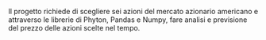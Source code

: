 Il progetto richiede di scegliere sei azioni del mercato azionario americano
e attraverso le librerie di Phyton, Pandas e Numpy, fare analisi e previsione
del prezzo delle azioni scelte nel tempo.
